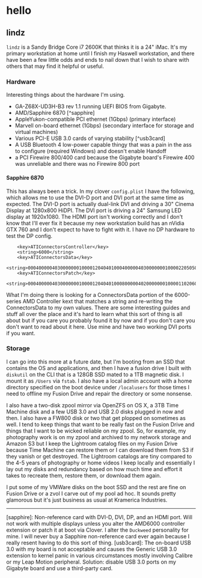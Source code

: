 # hello 

## lindz

`lindz` is a Sandy Bridge Core i7 2600K that thinks it is a 24" iMac. It's my primary workstation at home until I finish my Haswell workstation, and there have been a few little odds and ends to nail down that I wish to share with others that may find it helpful or useful.

### Hardware

Interesting things about the hardware I'm using.

* GA-Z68X-UD3H-B3 rev 1.1 running UEFI BIOS from Gigabyte. 
* AMD/Sapphire 6870 [^sapphire] 
* AppleYukon-compatible PCI ethernet (1Gbps) (primary interface)
* Marvell on-board ethernet (1Gbps) (secondary interface for storage and virtual machines)
* Various PCI-E USB 3.0 cards of varying stability [^usb3card]
* A USB Bluetooth 4 low-power capable thingy that was a pain in the ass to configure (required Windows) and doesn't enable Handoff
* a PCI Firewire 800/400 card because the Gigabyte board's Firewire 400 was unreliable and there was no Firewire 800 port

#### Sapphire 6870

This has always been a trick. In my clover `config.plist` I have the following, which allows me to use the DVI-D port and DVI port at the same time as expected. The DVI-D port is actually dual-link DVI and driving a 30" Cinema Display at 1280x800 HiDPI. The DVI port is driving a 24" Samsung LED display at 1920x1080. The HDMI port isn't working correctly and I don't know that I'll ever fix it because my new workstation build has an nVidia GTX 760 and I don't expect to have to fight with it. I have no DP hardware to test the DP config.

		<key>ATIConnectorsController</key>
		<string>6000</string>
		<key>ATIConnectorsData</key>
		<string>00040000040300000001000012040401000400000403000000010000220505020008000004020000000100001102030400020000140200000001000000000605</string>
		<key>ATIConnectorsPatch</key>
		<string>00040000040300000001000012040401000800000402000000010000110206040400000004020000000100001102010600020000140200000001000000000305</string>

What I'm doing there is looking for a ConnectorsData portion of the 6000-series AMD Controller kext that matches a string and re-writing the ConnectorsData to my own values. There are some interesting guides and stuff all over the place and it's hard to learn what this sort of thing is all about but if you care you probably found it by now and if you don't care you don't want to read about it here. Use mine and have two working DVI ports if you want.

### Storage

I can go into this more at a future date, but I'm booting from an SSD that contains the OS and applications, and then I have a fusion drive I built with `diskutil` on the CLI that is a 128GB SSD mated to a 1TB magnetic disk. I mount it as `/Users` via `fstab`. I also have a local admin account with a home directory specified on the boot device under `/localusers` for those times I need to offline my Fusion Drive and repair the directory or some nonsense.

I also have a two-disk zpool mirror via OpenZFS on OS X, a 3TB Time Machine disk and a few USB 3.0 and USB 2.0 disks plugged in now and then. I also have a FW800 disk or two that get plopped on sometimes as well. I tend to keep things that want to be really fast on the Fusion Drive and things that I want to be wicked reliable on my zpool. So, for example, my photography work is on my zpool and archived to my network storage and Amazon S3 but I keep the Lightroom catalog files on my Fusion Drive because Time Machine can restore them or I can download them from S3 if they vanish or get destroyed. The Lightroom catalogs are tiny compared to the 4-5 years of photography or home videos I keep locally and essentially I lay out my disks and redundancy based on how much time and effort it takes to recreate them, restore them, or download them again.

I put some of my VMWare disks on the boot SSD and the rest are fine on Fusion Drive or a zvol I carve out of my pool ad hoc. It sounds pretty glamorous but it's just business as usual at Kramerica Industries.

---
[sapphire]: Non-reference card with DVI-D, DVI, DP, and an HDMI port. Will not work with multiple displays unless you alter the AMD6000 controller extension or patch it at boot via Clover. I alter the `Duckweed` personality for mine. I will never buy a Sapphire non-reference card ever again because I really resent having to do this sort of thing.
[usb3card]: The on-board USB 3.0 with my board is not acceptable and causes the Generic USB 3.0 extension to kernel panic in various circumstances mostly involving Calibre or my Leap Motion peripheral. Solution: disable USB 3.0 ports on my Gigabyte board and use a third-party card.

